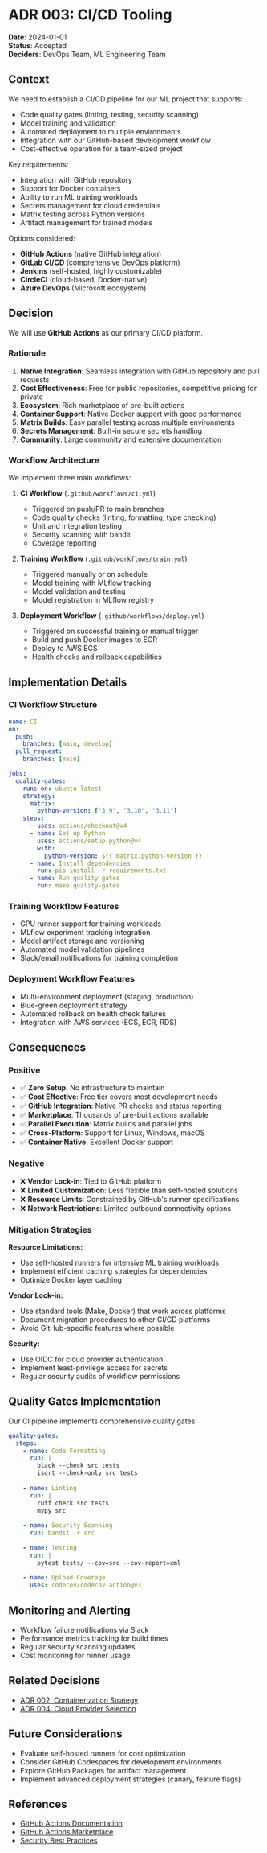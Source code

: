 # ADR 003: CI/CD Tooling

**Date**: 2024-01-01  
**Status**: Accepted  
**Deciders**: DevOps Team, ML Engineering Team  

## Context

We need to establish a CI/CD pipeline for our ML project that supports:

- Code quality gates (linting, testing, security scanning)
- Model training and validation
- Automated deployment to multiple environments
- Integration with our GitHub-based development workflow
- Cost-effective operation for a team-sized project

Key requirements:
- Integration with GitHub repository
- Support for Docker containers
- Ability to run ML training workloads
- Secrets management for cloud credentials
- Matrix testing across Python versions
- Artifact management for trained models

Options considered:
- **GitHub Actions** (native GitHub integration)
- **GitLab CI/CD** (comprehensive DevOps platform)
- **Jenkins** (self-hosted, highly customizable)
- **CircleCI** (cloud-based, Docker-native)
- **Azure DevOps** (Microsoft ecosystem)

## Decision

We will use **GitHub Actions** as our primary CI/CD platform.

### Rationale

1. **Native Integration**: Seamless integration with GitHub repository and pull requests
2. **Cost Effectiveness**: Free for public repositories, competitive pricing for private
3. **Ecosystem**: Rich marketplace of pre-built actions
4. **Container Support**: Native Docker support with good performance
5. **Matrix Builds**: Easy parallel testing across multiple environments
6. **Secrets Management**: Built-in secure secrets handling
7. **Community**: Large community and extensive documentation

### Workflow Architecture

We implement three main workflows:

1. **CI Workflow** (`.github/workflows/ci.yml`)
   - Triggered on push/PR to main branches
   - Code quality checks (linting, formatting, type checking)
   - Unit and integration testing
   - Security scanning with bandit
   - Coverage reporting

2. **Training Workflow** (`.github/workflows/train.yml`)
   - Triggered manually or on schedule
   - Model training with MLflow tracking
   - Model validation and testing
   - Model registration in MLflow registry

3. **Deployment Workflow** (`.github/workflows/deploy.yml`)
   - Triggered on successful training or manual trigger
   - Build and push Docker images to ECR
   - Deploy to AWS ECS
   - Health checks and rollback capabilities

## Implementation Details

### CI Workflow Structure
```yaml
name: CI
on:
  push:
    branches: [main, develop]
  pull_request:
    branches: [main]

jobs:
  quality-gates:
    runs-on: ubuntu-latest
    strategy:
      matrix:
        python-version: ["3.9", "3.10", "3.11"]
    steps:
      - uses: actions/checkout@v4
      - name: Set up Python
        uses: actions/setup-python@v4
        with:
          python-version: ${{ matrix.python-version }}
      - name: Install dependencies
        run: pip install -r requirements.txt
      - name: Run quality gates
        run: make quality-gates
```

### Training Workflow Features
- GPU runner support for training workloads
- MLflow experiment tracking integration
- Model artifact storage and versioning
- Automated model validation pipelines
- Slack/email notifications for training completion

### Deployment Workflow Features
- Multi-environment deployment (staging, production)
- Blue-green deployment strategy
- Automated rollback on health check failures
- Integration with AWS services (ECS, ECR, RDS)

## Consequences

### Positive
- ✅ **Zero Setup**: No infrastructure to maintain
- ✅ **Cost Effective**: Free tier covers most development needs
- ✅ **GitHub Integration**: Native PR checks and status reporting
- ✅ **Marketplace**: Thousands of pre-built actions available
- ✅ **Parallel Execution**: Matrix builds and parallel jobs
- ✅ **Cross-Platform**: Support for Linux, Windows, macOS
- ✅ **Container Native**: Excellent Docker support

### Negative
- ❌ **Vendor Lock-in**: Tied to GitHub platform
- ❌ **Limited Customization**: Less flexible than self-hosted solutions
- ❌ **Resource Limits**: Constrained by GitHub's runner specifications
- ❌ **Network Restrictions**: Limited outbound connectivity options

### Mitigation Strategies

**Resource Limitations:**
- Use self-hosted runners for intensive ML training workloads
- Implement efficient caching strategies for dependencies
- Optimize Docker layer caching

**Vendor Lock-in:**
- Use standard tools (Make, Docker) that work across platforms
- Document migration procedures to other CI/CD platforms
- Avoid GitHub-specific features where possible

**Security:**
- Use OIDC for cloud provider authentication
- Implement least-privilege access for secrets
- Regular security audits of workflow permissions

## Quality Gates Implementation

Our CI pipeline implements comprehensive quality gates:

```yaml
quality-gates:
  steps:
    - name: Code Formatting
      run: |
        black --check src tests
        isort --check-only src tests
    
    - name: Linting
      run: |
        ruff check src tests
        mypy src
    
    - name: Security Scanning
      run: bandit -r src
    
    - name: Testing
      run: |
        pytest tests/ --cov=src --cov-report=xml
        
    - name: Upload Coverage
      uses: codecov/codecov-action@v3
```

## Monitoring and Alerting

- Workflow failure notifications via Slack
- Performance metrics tracking for build times
- Regular security scanning updates
- Cost monitoring for runner usage

## Related Decisions
- [ADR 002: Containerization Strategy](002-containerization-strategy.md)
- [ADR 004: Cloud Provider Selection](004-cloud-provider.md)

## Future Considerations

- Evaluate self-hosted runners for cost optimization
- Consider GitHub Codespaces for development environments
- Explore GitHub Packages for artifact management
- Implement advanced deployment strategies (canary, feature flags)

## References
- [GitHub Actions Documentation](https://docs.github.com/en/actions)
- [GitHub Actions Marketplace](https://github.com/marketplace?type=actions)
- [Security Best Practices](https://docs.github.com/en/actions/security-guides)
